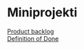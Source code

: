 # Miniprojekti

[Product backlog](https://docs.google.com/spreadsheets/d/1w2MvPLga09autEiqfWHRf4b6ZIb_XvbqIzwAxncRldM/edit#gid=0)<br/>
[Definition of Done](https://github.com/hannuorn/Agile5-miniprojekti/blob/master/definition_of_done.md)<br/>

